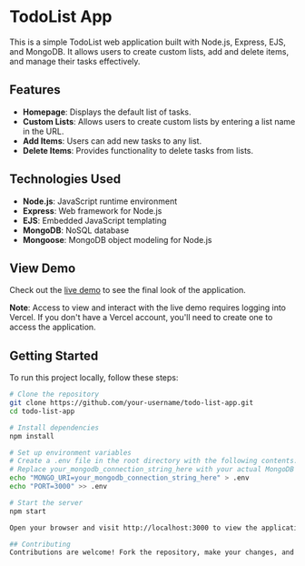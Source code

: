 # TodoList App

This is a simple TodoList web application built with Node.js, Express, EJS, and MongoDB. It allows users to create custom lists, add and delete items, and manage their tasks effectively.

## Features

- **Homepage**: Displays the default list of tasks.
- **Custom Lists**: Allows users to create custom lists by entering a list name in the URL.
- **Add Items**: Users can add new tasks to any list.
- **Delete Items**: Provides functionality to delete tasks from lists.

## Technologies Used

- **Node.js**: JavaScript runtime environment
- **Express**: Web framework for Node.js
- **EJS**: Embedded JavaScript templating
- **MongoDB**: NoSQL database
- **Mongoose**: MongoDB object modeling for Node.js

## View Demo

Check out the [live demo](https://to-do-list-v2-moh-azamy-hotmailcom-mohammed-alazamis-projects.vercel.app?_vercel_share=1s536TDORb07kV91QUrHRLdZVyYRarSv) to see the final look of the application.

**Note**: Access to view and interact with the live demo requires logging into Vercel. If you don't have a Vercel account, you'll need to create one to access the application.

## Getting Started

To run this project locally, follow these steps:

```bash
# Clone the repository
git clone https://github.com/your-username/todo-list-app.git
cd todo-list-app

# Install dependencies
npm install

# Set up environment variables
# Create a .env file in the root directory with the following contents:
# Replace your_mongodb_connection_string_here with your actual MongoDB Atlas connection string
echo "MONGO_URI=your_mongodb_connection_string_here" > .env
echo "PORT=3000" >> .env

# Start the server
npm start

Open your browser and visit http://localhost:3000 to view the application.

## Contributing
Contributions are welcome! Fork the repository, make your changes, and submit a pull request.

